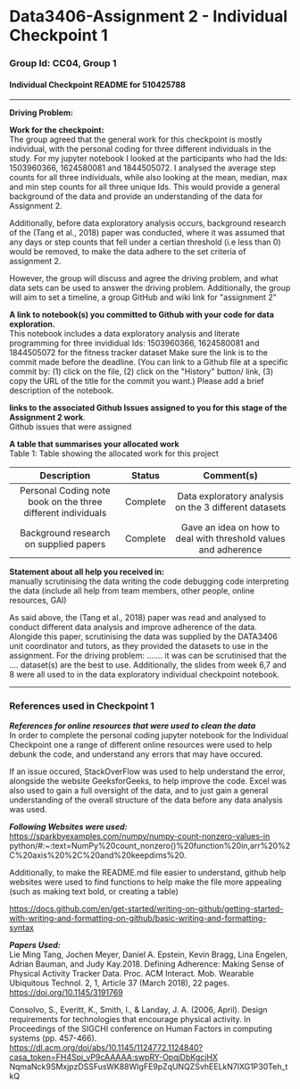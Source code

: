 # Data3406-Assignment 2 - Individual Checkpoint 1 
### Group Id: CC04, Group 1
#### Individual Checkpoint README for 510425788

___

**Driving Problem:**

**Work for the checkpoint:** <br>
The group agreed that the general work for this checkpoint is mostly individual, with the personal coding for three different individuals in the study. For my jupyter notebook I looked at the participants who had the Ids: 1503960366, 1624580081 and 1844505072. I analysed the average step counts for all three individuals, while also looking at the mean, median, max and min step counts for all three unique Ids. This would provide a general background of the data and provide an understanding of the data for Assignment 2. <br>

Additionally, before data exploratory analysis occurs, background research of the (Tang et al., 2018) paper was conducted, where it was assumed that any days or step counts that fell under a certian threshold (i.e less than 0) would be removed, to make the data adhere to the set criteria of assignment 2. <br>

However, the group will discuss and agree the driving problem, and what data sets can be used to answer the driving problem. Additionally, the group will aim to set a timeline, a group GitHub and wiki link for "assignment 2"

**A link to notebook(s) you committed to Github with your code for data exploration.** <br>
This notebook includes a data exploratory analysis and literate programming for three invididual Ids: 1503960366, 1624580081 and 1844505072 for the fitness tracker dataset
Make sure the link is to the commit made before the deadline. (You can link to a Github file at a specific commit by: (1) click on the file, (2) click on the "History" button/ link, (3) copy the URL of the title for the commit you want.)
Please add a brief description of the notebook.

**links to the associated Github Issues assigned to you for this stage of the Assignment 2 work**. <br>
Github issues that were assigned

**A table that summarises your allocated work** <br>
Table 1: Table showing the allocated work for this project <br>

| Description    | Status   | Comment(s)   |
| :---:          | :---:    | :---:        |
| Personal Coding note book on the three different individuals| Complete |  Data exploratory analysis on the 3 different datasets       |
| Background research on supplied papers                      | Complete |  Gave an idea on how to deal with threshold values and adherence |                

**Statement about all help you received in:** <br>
manually scrutinising the data
writing the code
debugging code
interpreting the data
(include all help from team members, other people, online resources, GAI) <br>

As said above, the (Tang et al., 2018) paper was read and analysed to conduct different data analysis and improve adherence of the data. Alongide this paper, scrutinising the data was supplied by the DATA3406 unit coordinator and tutors, as they provided the datasets to use in the assignment. For the driving problem: ....... it was can be scrutinised that the .... dataset(s) are the best to use. 
Additionally, the slides from week 6,7 and 8 were all used to in the data exploratory individual checkpoint notebook. <br>

___
### References used in Checkpoint 1 

**_References for online resources that were used to clean the data_** <br>
In order to complete the personal coding jupyter notebook for the Individual Checkpoint one a range of different online resources were used to help debunk the code, and understand any errors that may have occured. <br>

If an issue occured, StackOverFlow was used to help understand the error, alongside the website GeeksforGeeks, to help improve the code. Excel was also used to gain a full oversight of the data, and to just gain a general understanding of the overall structure of the data before any data analysis was used.

**_Following Websites were used:_** <br>
https://sparkbyexamples.com/numpy/numpy-count-nonzero-values-in python/#:~:text=NumPy%20count_nonzero()%20function%20in,arr%20%2C%20axis%20%2C%20and%20keepdims%20. <br>


Additionally, to make the README.md file easier to understand, github help websites were used to find functions to help make the file more appealing (such as making text bold, or creating a table) <br>

https://docs.github.com/en/get-started/writing-on-github/getting-started-with-writing-and-formatting-on-github/basic-writing-and-formatting-syntax

**_Papers Used:_** <br>
Lie Ming Tang, Jochen Meyer, Daniel A. Epstein, Kevin Bragg, Lina Engelen, Adrian Bauman, and Judy Kay.2018. Defining Adherence: Making Sense of Physical Activity Tracker Data. Proc. ACM Interact. Mob. Wearable Ubiquitous Technol. 2, 1, Article 37 (March 2018), 22 pages. https://doi.org/10.1145/3191769 <br>

Consolvo, S., Everitt, K., Smith, I., & Landay, J. A. (2006, April). Design requirements for technologies that encourage physical activity. In Proceedings of the SIGCHI conference on Human Factors in computing systems (pp. 457-466). https://dl.acm.org/doi/abs/10.1145/1124772.1124840?casa_token=FH4Spj_vP9cAAAAA:swpRY-OpqjDbKgcjHX NqmaNck9SMxjpzDSSFusWK88WIgFE9pZqUNQZSvhEELkN7lXG1P30Teh_tkQ










